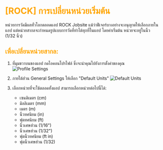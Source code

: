 # <span style="color: orange">[ROCK] การเปลี่ยนหน่วยเริ่มต้น</span>

หน่วยการวัดมีผลทั่วโลกตลอดแอป ROCK Jobsite แม้ว่าฟีเจอร์บางอย่างจะอนุญาตให้เลือกภายในแอป แต่หน่วยสากลจะกำหนดรูปแบบการวัดที่ทำได้ทุกที่ในแอป โดยค่าเริ่มต้น หน่วยจะอยู่ในนิ้ว (1/32 นิ้ว)

## <span style="color: orange">เพื่อเปลี่ยนหน่วยสากล:</span>

1. ที่มุมขวาบนของแอป กดไอคอนโปรไฟล์ ซึ่งจะนำคุณไปยังการตั้งค่าของคุณ
   ![Profile Settings](https://support.reekon.tools/hc/article_attachments/28939763663124)

2. ภายใต้ส่วน General Settings ให้เลือก "Default Units"
   ![Default Units](https://support.reekon.tools/hc/article_attachments/28939763670932)

3. เลือกหน่วยที่จะใช้ตลอดทั้งแอป สามารถเลือกหน่วยต่อไปนี้ได้:
   - เซนติเมตร (cm)
   - มิลลิเมตร (mm)
   - เมตร (m)
   - นิ้วทศนิยม (in)
   - ฟุตทศนิยม (ft)
   - นิ้วเศษส่วน (1/16")
   - นิ้วเศษส่วน (1/32")
   - ฟุตนิ้วทศนิยม (ft in)
   - ฟุตนิ้วเศษส่วน (1/32)
